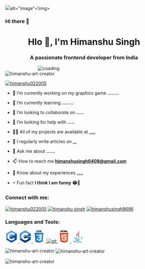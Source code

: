 <img height= "55%" src="https://wallpapercave.com/wp/wp9314293.jpg">alt="image"<\img>
### Hi there 👋
<h1 align="center">Hlo 👋, I'm Himanshu Singh</h1>
<h3 align="center">A passionate frontend developer from India</h3>
<img align ="right"alt="coading"width="400" src="https://images.yourstory.com/cs/1/be1a9aa0-f94e-11e8-9dfb-d73ab0a77acb/hire-full-stack-developers1546507474317.gif">

<p align="left"> <img src="https://komarev.com/ghpvc/?username=himanshu-art-creator&label=Profile%20views&color=0e75b6&style=flat" alt="himanshu-art-creator" /> </p>

<p align="left"> <a href="https://twitter.com/himanshu022005" target="blank"><img src="https://img.shields.io/twitter/follow/himanshu022005?logo=twitter&style=for-the-badge" alt="himanshu022005" /></a> </p>

- 🔭 I’m currently working on my graphics game **........**

- 🌱 I’m currently learning **........**

- 👯 I’m looking to collaborate on **.....**

- 🤝 I’m looking for help with **.....**

- 👨‍💻 All of my projects are available at [.....](.....)

- 📝 I regularly write articles on [...](...)

- 💬 Ask me about **......**

- 📫 How to reach me **himanshusingh6408@gmail.com**

- 📄 Know about my experiences [.....](.....)

- ⚡ Fun fact **I think I am funny 😂🤣**

<h3 align="left">Connect with me:</h3>
<p align="left">
<a href="https://twitter.com/himanshu022005" target="blank"><img align="center" src="https://raw.githubusercontent.com/rahuldkjain/github-profile-readme-generator/master/src/images/icons/Social/twitter.svg" alt="himanshu022005" height="30" width="40" /></a>
<a href="https://linkedin.com/in/himanshu singh" target="blank"><img align="center" src="https://raw.githubusercontent.com/rahuldkjain/github-profile-readme-generator/master/src/images/icons/Social/linked-in-alt.svg" alt="himanshu singh" height="30" width="40" /></a>
<a href="https://instagram.com/himanshusingh8696" target="blank"><img align="center" src="https://raw.githubusercontent.com/rahuldkjain/github-profile-readme-generator/master/src/images/icons/Social/instagram.svg" alt="himanshusingh8696" height="30" width="40" /></a>
</p>

<h3 align="left">Languages and Tools:</h3>
<p align="left"> <a href="https://www.cprogramming.com/" target="_blank" rel="noreferrer"> <img src="https://raw.githubusercontent.com/devicons/devicon/master/icons/c/c-original.svg" alt="c" width="40" height="40"/> </a> <a href="https://www.w3schools.com/cpp/" target="_blank" rel="noreferrer"> <img src="https://raw.githubusercontent.com/devicons/devicon/master/icons/cplusplus/cplusplus-original.svg" alt="cplusplus" width="40" height="40"/> </a> <a href="https://www.w3schools.com/css/" target="_blank" rel="noreferrer"> <img src="https://raw.githubusercontent.com/devicons/devicon/master/icons/css3/css3-original-wordmark.svg" alt="css3" width="40" height="40"/> </a> <a href="https://git-scm.com/" target="_blank" rel="noreferrer"> <img src="https://www.vectorlogo.zone/logos/git-scm/git-scm-icon.svg" alt="git" width="40" height="40"/> </a> <a href="https://www.w3.org/html/" target="_blank" rel="noreferrer"> <img src="https://raw.githubusercontent.com/devicons/devicon/master/icons/html5/html5-original-wordmark.svg" alt="html5" width="40" height="40"/> </a> <a href="https://www.java.com" target="_blank" rel="noreferrer"> <img src="https://raw.githubusercontent.com/devicons/devicon/master/icons/java/java-original.svg" alt="java" width="40" height="40"/> </a> </p>

<p><img align="left" src="https://github-readme-stats.vercel.app/api/top-langs?username=himanshu-art-creator&show_icons=true&locale=en&layout=compact" alt="himanshu-art-creator" /></p>

<p>&nbsp;<img align="center" src="https://github-readme-stats.vercel.app/api?username=himanshu-art-creator&show_icons=true&locale=en" alt="himanshu-art-creator" /></p>

<p><img align="center" src="https://github-readme-streak-stats.herokuapp.com/?user=himanshu-art-creator&" alt="himanshu-art-creator" /></p>
